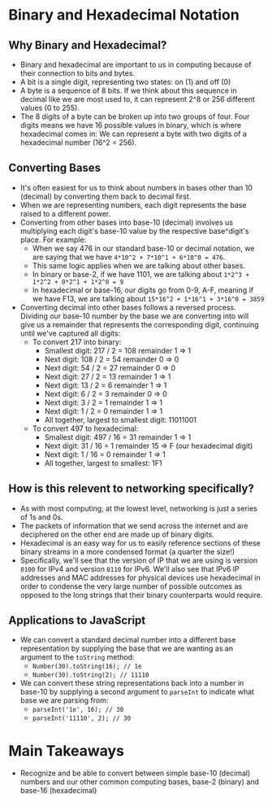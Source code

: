 # Binary and Hexadecimal Notation

## Why Binary and Hexadecimal?
- Binary and hexadecimal are important to us in computing because of their connection to bits and bytes.
- A bit is a single digit, representing two states: on (1) and off (0)
- A byte is a sequence of 8 bits. If we think about this sequence in decimal like we are most used to, it can represent 2^8 or 256 different values (0 to 255).
- The 8 digits of a byte can be broken up into two groups of four. Four digits means we have 16 possible values in binary, which is where hexadecimal comes in: We can represent a byte with two digits of a hexadecimal number (16^2 = 256).

## Converting Bases
- It's often easiest for us to think about numbers in bases other than 10 (decimal) by converting them back to decimal first.
- When we are representing numbers, each digit represents the base raised to a different power.
- Converting from other bases into base-10 (decimal) involves us multiplying each digit's base-10 value by the respective base^digit's place. For example:
  - When we say 476 in our standard base-10 or decimal notation, we are saying that we have `4*10^2 + 7*10^1 + 6*10^0 = 476`.
  - This same logic applies when we are talking about other bases.
  - In binary or base-2, if we have 1101, we are talking about `1*2^3 + 1*2^2 + 0*2^1 + 1*2^0 = 9`
  - In hexadecimal or base-16, our digits go from 0-9, A-F, meaning if we have F13, we are talking about `15*16^2 + 1*16^1 + 3*16^0 = 3859`
- Converting decimal into other bases follows a reversed process. Dividing our base-10 number by the base we are converting into will give us a remainder that represents the corresponding digit, continuing until we've captured all digits:
  - To convert 217 into binary:
    - Smallest digit: 217 / 2 = 108 remainder 1 => 1
    - Next digit: 108 / 2 = 54 remainder 0 => 0
    - Next digit: 54 / 2 = 27 remainder 0 => 0
    - Next digit: 27 / 2 = 13 remainder 1 => 1
    - Next digit: 13 / 2 = 6 remainder 1 => 1
    - Next digit: 6 / 2 = 3 remainder 0 => 0
    - Next digit: 3 / 2 = 1 remainder 1 => 1
    - Next digit: 1 / 2 = 0 remainder 1 => 1
    - All together, largest to smallest digit: 11011001
  - To convert 497 to hexadecimal:
    - Smallest digit: 497 / 16 = 31 remainder 1 => 1
    - Next digit: 31 / 16 = 1 remainder 15 => F (our hexadecimal digit)
    - Next digit: 1 / 16 = 0 remainder 1 => 1
    - All together, largest to smallest: 1F1

## How is this relevent to networking specifically?
- As with most computing, at the lowest level, networking is just a series of 1s and 0s.
- The packets of information that we send across the internet and are deciphered on the other end are made up of binary digits.
- Hexadecimal is an easy way for us to easily reference sections of these binary streams in a more condensed format (a quarter the size!)
- Specifically, we'll see that the version of IP that we are using is version `0100` for IPv4 and version `0110` for IPv6. We'll also see that IPv6 IP addresses and MAC addresses for physical devices use hexadecimal in order to condense the very large number of possible outcomes as opposed to the long strings that their binary counterparts would require.

## Applications to JavaScript
- We can convert a standard decimal number into a different base representation by supplying the base that we are wanting as an argument to the `toString` method:
  - `Number(30).toString(16); // 1e`
  - `Number(30).toString(2); // 11110`
- We can convert these string representations back into a number in base-10 by supplying a second argument to `parseInt` to indicate what base we are parsing from:
  - `parseInt('1e', 16); // 30`
  - `parseInt('11110', 2); // 30`


# Main Takeaways
- Recognize and be able to convert between simple base-10 (decimal) numbers and our other common computing bases, base-2 (binary) and base-16 (hexadecimal)
